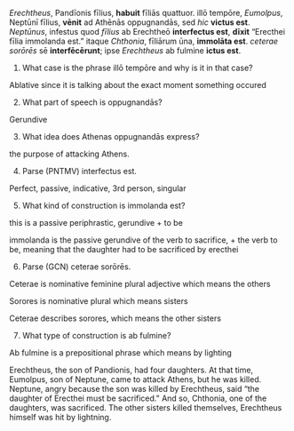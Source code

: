 *Erechtheus*, Pandīonis fīlius, **habuit** fīliās quattuor.
illō tempōre, *Eumolpus*, Neptūnī fīlius, **vēnit** ad Athēnās oppugnandās, sed *hic* **victus est**. 
*Neptūnus*, infestus quod *fīlius* ab Erechtheō **interfectus est**, **dīxit** “Erecthei fīlia immolanda est.”
itaque *Chthonia*, fīliārum ūna, **immolāta est**.
*ceterae sorōrēs* sē **interfēcērunt**; 
 ipse *Erechtheus* ab fulmine **ictus est**.

1. What case is the phrase illō tempōre and why is it in that case?

Ablative since it is talking about the exact moment something occured

2. What part of speech is oppugnandās?

Gerundive

3. What idea does Athenas oppugnandās express?

the purpose of attacking Athens.

4. Parse (PNTMV) interfectus est.

Perfect, passive, indicative, 3rd person, singular

5. What kind of construction is immolanda est?

this is a passive periphrastic, gerundive + to be

immolanda is the passive gerundive of the verb to sacrifice, + the verb to be, meaning that the daughter had to be sacrificed by erecthei 

6. Parse (GCN) ceterae sorōrēs.

Ceterae is nominative feminine plural adjective which means the others

Sorores is nominative plural which means sisters 

Ceterae describes sorores, which means the other sisters

7. What type of construction is ab fulmine?

Ab fulmine is a prepositional phrase which means by lighting

Erechtheus, the son of Pandionis, had four daughters.
At that time, Eumolpus, son of Neptune, came to attack Athens, but he was killed.
Neptune, angry because the son was killed by Erechtheus, said “the daughter of Erecthei must be sacrificed." 
And so, Chthonia, one of the daughters, was sacrificed. 
The other sisters killed themselves, Erechtheus himself was hit by lightning.
